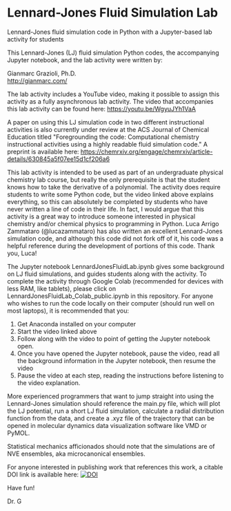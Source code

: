# Lennard-Jones Fluid Simulation Lab
Lennard-Jones fluid simulation code in Python with a Jupyter-based lab activity for students


This Lennard-Jones (LJ) fluid simulation Python codes, the accompanying Jupyter notebook, and the lab activity were written by: 

Gianmarc Grazioli, Ph.D. <br>
http://gianmarc.com/

The lab activity includes a YouTube video, making it possible to assign this activity as a fully asynchronous lab activity. The video that accompanies this lab activity can be found here:
https://youtu.be/WgyuJYh1VaA

A paper on using this LJ simulation code in two different instructional activities is also currently under review at the ACS Journal of Chemical Education titled "Foregrounding the code: Computational chemistry instructional activities using a highly readable fluid simulation code." A preprint is available here: https://chemrxiv.org/engage/chemrxiv/article-details/630845a5f07ee15d1cf206a6 


This lab activity is intended to be used as part of an undergraduate physical chemistry lab course, but really the only prerequisite is that the student knows how to take the derivative of a polynomial. The activity does require students to write some Python code, but the video linked above explains everything, so this can absolutely be completed by students who have never written a line of code in their life. In fact, I would argue that this activity is a great way to introduce someone interested in physical chemistry and/or chemical physics to programming in Python. Luca Arrigo Zammataro (@lucazammataro) has also written an excellent Lennard-Jones simulation code, and although this code did not fork off of it, his code was a helpful reference during the development of portions of this code. Thank you, Luca! 

The Jupyter notebook LennardJonesFluidLab.ipynb gives some background on LJ fluid simulations, and guides students along with the activity. To complete the activity through Google Colab (recommended for devices with less RAM, like tablets), please click on LennardJonesFluidLab_Colab_public.ipynb in this repository. For anyone who wishes to run the code locally on their computer (should run well on most laptops), it is recommended that you:
1. Get Anaconda installed on your computer
2. Start the video linked above
3. Follow along with the video to point of getting the Jupyter notebook open.
4. Once you have opened the Jupyter notebook, pause the video, read all the background information in the Jupyter notebook, then resume the video
5. Pause the video at each step, reading the instructions before listening to the video explanation.

More experienced programmers that want to jump straight into using the Lennard-Jones simulation should reference the main.py file, which will plot the LJ potential, run a short LJ fluid simulation, calculate a radial distribution function from the data, and create a .xyz file of the trajectory that can be opened in molecular dynamics data visualization software like VMD or PyMOL.  

Statistical mechanics afficionados should note that the simulations are of NVE ensembles, aka microcanonical ensembles. 

For anyone interested in publishing work that references this work, a citable DOI link is available here:  [![DOI](https://zenodo.org/badge/450248874.svg)](https://zenodo.org/badge/latestdoi/450248874)

Have fun! 

Dr. G



